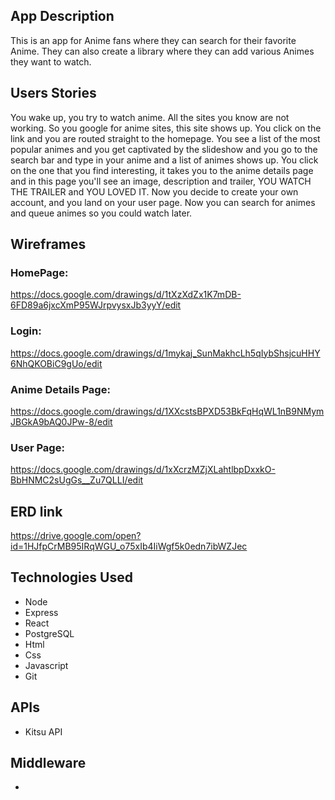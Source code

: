 


## App Description
This is an app for Anime fans where they can search for their favorite Anime. They can also create a library where they can add various Animes they want to watch.

## Users Stories
You wake up, you try to watch anime. All the sites you know are not working. So you google for anime sites, this site shows up. You click on the link and you are routed straight to the homepage. You see a list of the most popular animes and you get captivated by the slideshow and you go to the search bar and type in your anime and a list of animes shows up. You click on the one that you find interesting, it takes you to the anime details page and in this page you'll see an image, description and trailer, YOU WATCH THE TRAILER and YOU LOVED IT. Now you decide to create your own account, and you land on your user page. Now you can search for animes and queue animes so you could watch later.

## Wireframes

### HomePage:
https://docs.google.com/drawings/d/1tXzXdZx1K7mDB-6FD89a6jxcXmP95WJrpvysxJb3yyY/edit

### Login:
https://docs.google.com/drawings/d/1mykaj_SunMakhcLh5qIybShsjcuHHY6NhQKOBiC9gUo/edit

### Anime Details Page:
https://docs.google.com/drawings/d/1XXcstsBPXD53BkFqHqWL1nB9NMymJBGkA9bAQ0JPw-8/edit

### User Page:
https://docs.google.com/drawings/d/1xXcrzMZjXLahtlbpDxxkO-BbHNMC2sUgGs__Zu7QLLI/edit

## ERD link

https://drive.google.com/open?id=1HJfpCrMB95IRqWGU_o75xIb4IiWgf5k0edn7ibWZJec

## Technologies Used
- Node
- Express
- React
- PostgreSQL
- Html
- Css
- Javascript
- Git

## APIs
- Kitsu API

## Middleware
- 
